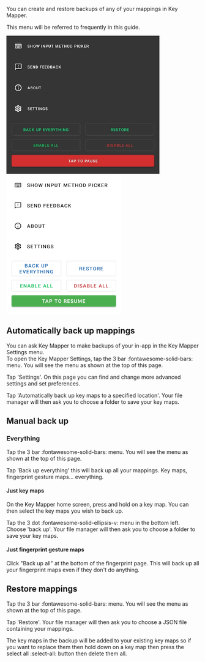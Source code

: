 You can create and restore backups of any of your mappings in Key Mapper.

This menu will be referred to frequently in this guide.

![](../images/hg-general-settings.png) ![](../images/hg-general-settings-light.png)

## Automatically back up mappings

You can ask Key Mapper to make backups of your in-app in the Key Mapper Settings menu.<br />
To open the Key Mapper Settings, tap the 3 bar :fontawesome-solid-bars: menu. You will see the menu as shown at the top of this page.

Tap 'Settings'. On this page you can find and change more advanced settings and set preferences.

Tap 'Automatically back up key maps to a specified location'. Your file manager will then ask you to choose a folder to save your key maps.

## Manual back up

### Everything

Tap the 3 bar :fontawesome-solid-bars: menu. You will see the menu as shown at the top of this page.

Tap 'Back up everything' this will back up all your mappings. Key maps, fingerprint gesture maps... everything.

#### Just key maps

On the Key Mapper home screen, press and hold on a key map. You can then select the key maps you wish to back up.

Tap the 3 dot :fontawesome-solid-ellipsis-v: menu in the bottom left. Choose 'back up'. Your file manager will then ask you to choose a folder to save your key maps.

#### Just fingerprint gesture maps

Click "Back up all" at the bottom of the fingerprint page. This will back up all your fingerprint maps even if they don't do anything.

## Restore mappings

Tap the 3 bar :fontawesome-solid-bars: menu. You will see the menu as shown at the top of this page.

Tap 'Restore'. Your file manager will then ask you to choose a JSON file containing your mappings.

The key maps in the backup will be added to your existing key maps so if you want to replace them then hold down on a key map then press the select all :select-all: button then delete them all. 